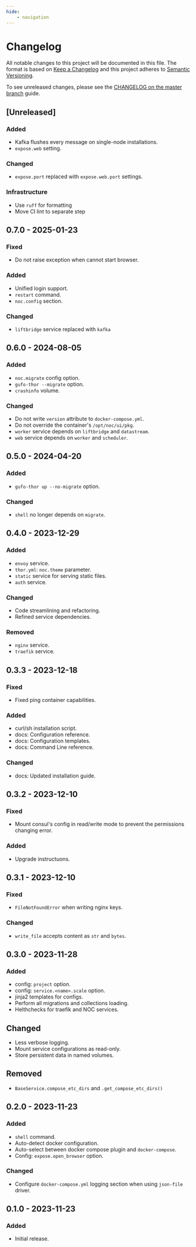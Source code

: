 ```yaml
---
hide:
    - navigation
---
```

# Changelog

All notable changes to this project will be documented in this file.
The format is based on [Keep a Changelog](https://keepachangelog.com/en/1.0.0/)
and this project adheres to [Semantic Versioning](https://semver.org/spec/v2.0.0.html).

To see unreleased changes, please see the [CHANGELOG on the master branch](https://github.com/gufolabs/gufo_thor/blob/master/CHANGELOG.md) guide.

## [Unreleased]

### Added

* Kafka flushes every message on single-node installations.
* `expose.web` setting.

### Changed

* `expose.port` replaced with `expose.web.port` settings.

### Infrastructure

* Use `ruff` for formatting
* Move CI lint to separate step

## 0.7.0 - 2025-01-23

### Fixed

* Do not raise exception when cannot start browser.

### Added

* Unified login support.
* `restart` command.
* `noc.config` section.

### Changed

* `liftbridge` service replaced with `kafka`

## 0.6.0 - 2024-08-05

### Added

* `noc.migrate` config option.
* `gufo-thor --migrate` option.
* `crashinfo` volume.

### Changed

* Do not write `version` attribute to `docker-compose.yml`.
* Do not override the container's `/opt/noc/ui/pkg`.
* `worker` service depends on `liftbridge` and `datastream`.
* `web` service depends on `worker` and `scheduler`.

## 0.5.0 - 2024-04-20

### Added

* `gufo-thor up --no-migrate` option.

### Changed

* `shell` no longer depends on `migrate`.

## 0.4.0 - 2023-12-29

### Added

* `envoy` service.
* `thor.yml`: `noc.theme` parameter.
* `static` service for serving static files.
* `auth` service.

### Changed

* Code streamlining and refactoring.
* Refined service dependencies.
  
### Removed

* `nginx` service.
* `traefik` service.

## 0.3.3 - 2023-12-18

### Fixed

* Fixed ping container capabilities.

### Added

* curl/sh installation script.
* docs: Configuration reference.
* docs: Configuration templates.
* docs: Command Line reference.

### Changed

* docs: Updated installation guide.

## 0.3.2 - 2023-12-10

### Fixed

* Mount consul's config in read/write mode to prevent the permissions changing error.

### Added

* Upgrade instructuons.

## 0.3.1 - 2023-12-10

### Fixed

* `FileNotFoundError` when writing nginx keys.

### Changed

* `write_file` accepts content as `str` and `bytes`.

## 0.3.0 - 2023-11-28

### Added

* config: `project` option.
* config: `service.<name>.scale` option.
* jinja2 templates for configs.
* Perform all migrations and collections loading.
* Helthchecks for traefik and NOC services.

## Changed

* Less verbose logging.
* Mount service configurations as read-only.
* Store persistent data in named volumes.

## Removed

* `BaseService.compose_etc_dirs` and `.get_compose_etc_dirs()`

## 0.2.0 - 2023-11-23

### Added

* `shell` command.
* Auto-detect docker configuration.
* Auto-select between docker compose plugin and `docker-compose`.
* Config: `expose.open_browser` option.

### Changed

* Configure `docker-compose.yml` logging section when using `json-file` driver.

## 0.1.0 - 2023-11-23

### Added 

* Initial release.